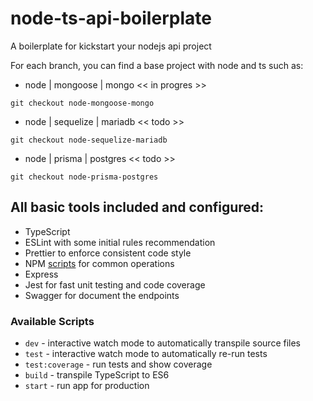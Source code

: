 # node-ts-api-boilerplate
A boilerplate for kickstart your nodejs api project

For each branch, you can find a base project with node and ts such as:  

- node | mongoose | mongo << in progres >>

```
git checkout node-mongoose-mongo
```

- node | sequelize | mariadb << todo >>

```
git checkout node-sequelize-mariadb
```

- node | prisma | postgres << todo >>

```
git checkout node-prisma-postgres
```


## All basic tools included and configured:

- TypeScript
- ESLint with some initial rules recommendation
- Prettier to enforce consistent code style
- NPM [scripts](#available-scripts) for common operations
- Express 
- Jest for fast unit testing and code coverage
- Swagger for document the endpoints

### Available Scripts

- `dev` - interactive watch mode to automatically transpile source files
- `test` - interactive watch mode to automatically re-run tests
- `test:coverage` - run tests and show coverage
- `build` - transpile TypeScript to ES6
- `start` - run app for production